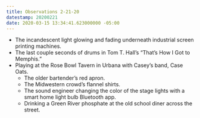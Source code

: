 ```yaml
---
title: Observations 2-21-20
datestamp: 20200221
date: 2020-03-15 13:34:41.623000000 -05:00
---
```


- The incandescent light glowing and fading underneath industrial screen printing machines.
- The last couple seconds of drums in Tom T. Hall’s “That’s How I Got to Memphis.”
- Playing at the Rose Bowl Tavern in Urbana with Casey’s band, Case Oats.
	- The older bartender’s red apron.
	- The Midwestern crowd’s flannel shirts.
	- The sound engineer changing the color of the stage lights with a smart home light bulb Bluetooth app.
	- Drinking a Green River phosphate at the old school diner across the street.
